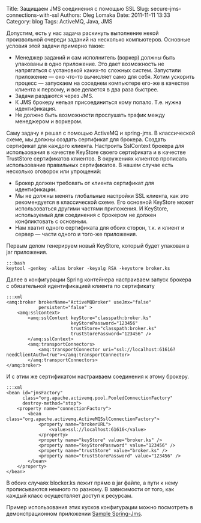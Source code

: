 Title: Защищаем JMS соединения с помощью SSL
Slug: secure-jms-connections-with-ssl
Authors: Oleg Lomaka
Date: 2011-11-11 13:33
Category: blog
Tags: ActiveMQ, Java, JMS

Допустим, есть у нас задача раскинуть выполнение некой произвольной очереди заданий на несколько компьютеров. Основные условия этой задачи примерно такие:

 - Менеджер заданий и сам исполнитель (воркер) должны быть упакованы в одно приложение. Это дает возможность не напрягаться с установкой каких-то сложных систем. Запустили приложение — оно что-то вычисляет само для себя. Хотим ускорить процесс — запускаем на соседнем компьютере его-же в качестве клиента к первому, и все делается в два раза быстрее.
 - Задачи раздаются через JMS.
 - К JMS брокеру нельзя присоединиться кому попало. Т.е. нужна идентификация.
 - Не должно быть возможности прослушать трафик между менеджером и воркером.

Саму задачу я решал с помощью ActiveMQ и spring-jms. В классической схеме, мы должны создать сертификат для брокера. Создать сертификат для каждого клиента. Настроить SslContext брокера для использования в качестве KeyStore своего сертификата и в качестве TrustStore сертификатов клиентов. В окружениях клиентов прописать использование правильных сертификатов. В нашем случае есть несколько оговорок или упрощений:

 - Брокер должен требовать от клиента сертификат для идентификации.
 - Мы не должны менять глобальные настройки SSL клиента, как это рекомендуется в классической схеме. Его основной KeyStore может использоваться другими частями приложения. И KeyStore, используемый для соединения с брокером не должен конфликтовать с основным.
 - Нам хватит одного сертификата для обоих сторон, т.к. и клиент и сервер — части одного и того-же приложения.

Первым делом генерируем новый KeyStore, который будет упакован в jar приложения.

    :::bash
    keytool -genkey -alias broker -keyalg RSA -keystore broker.ks

Далее в конфигурации Spring контейнера настраиваем запуск брокера с обязательной идентификацией клиента по сертификату

    :::xml
	<amq:broker brokerName="ActiveMQBroker" useJmx="false"
				persistent="false" >
		<amq:sslContext>
			<amq:sslContext keyStore="classpath:broker.ks"
							keyStorePassword="123456" 
							trustStore="classpath:broker.ks"
							trustStorePassword="123456" />
			</amq:sslContext>
			<amq:transportConnectors>
				<amq:transportConnector uri="ssl://localhost:61616?needClientAuth=true"></amq:transportConnector>
			</amq:transportConnectors>
	</amq:broker>

И с этим же сертификатом настраиваем соединения к этому брокеру.

    :::xml
	<bean id="jmsFactory" 
		  class="org.apache.activemq.pool.PooledConnectionFactory"
		  destroy-method="stop">
		<property name="connectionFactory">
			<bean class="org.apache.activemq.ActiveMQSslConnectionFactory">
				<property name="brokerURL">
					<value>ssl://localhost:61616</value>
				</property>
				<property name="keyStore" value="broker.ks" />
				<property name="keyStorePassword" value="123456" />
				<property name="trustStore" value="broker.ks" />
				<property name="trustStorePassword" value="123456" />
			</bean>
		</property>
	</bean>
	
В обоих случаях blocker.ks лежит прямо в jar файле, а пути к нему прописываются немного по разному. В зависимости от того, как каждый класс осуществляет доступ к ресурсам.

Пример использования этих кусков конфигурации можно посмотреть в демонстрационном приложении [Sample Spring-Jms](https://github.com/olomix/spring-jms).
